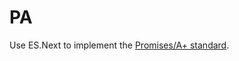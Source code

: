 # PA

Use ES.Next to implement the [Promises/A+ standard][promisesaplus].

[promisesaplus]: https://promisesaplus.com/
